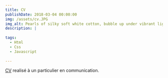 ```yaml
---
title: CV
publishDate: 2018-03-04 00:00:00
img: /assets/cv.JPG
img_alt: Pearls of silky soft white cotton, bubble up under vibrant lighting
description: |
  
tags:
  - Html
  - Css  
  - Javascript 
  
---
```


  <a href="https://kalid157.github.io/cv-abravi/" target='blank'>CV</a> realisé à un particulier en communication.

